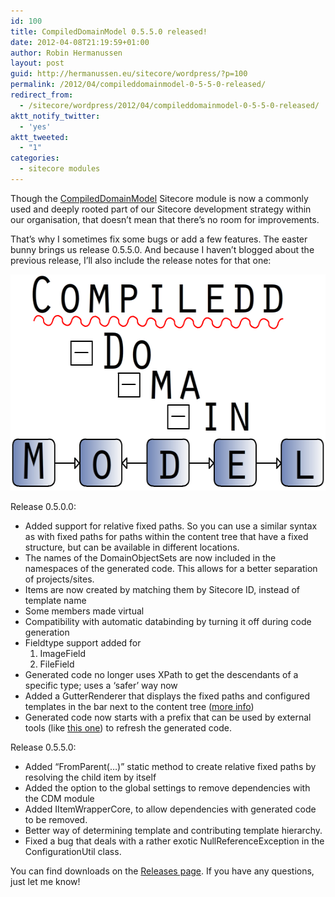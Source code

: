 ```yaml
---
id: 100
title: CompiledDomainModel 0.5.5.0 released!
date: 2012-04-08T21:19:59+01:00
author: Robin Hermanussen
layout: post
guid: http://hermanussen.eu/sitecore/wordpress/?p=100
permalink: /2012/04/compileddomainmodel-0-5-5-0-released/
redirect_from:
  - /sitecore/wordpress/2012/04/compileddomainmodel-0-5-5-0-released/
aktt_notify_twitter:
  - 'yes'
aktt_tweeted:
  - "1"
categories:
  - sitecore modules
---
```

Though the <a href="http://trac.sitecore.net/CompiledDomainModel/wiki" onclick="javascript:_gaq.push(['_trackEvent','outbound-article','http://trac.sitecore.net']);">CompiledDomainModel</a> Sitecore module is now a commonly used and deeply rooted part of our Sitecore development strategy within our organisation, that doesn&#8217;t mean that there&#8217;s no room for improvements.

That&#8217;s why I sometimes fix some bugs or add a few features. The easter bunny brings us release 0.5.5.0. And because I haven&#8217;t blogged about the previous release, I&#8217;ll also include the release notes for that one:

<img class="alignnone" title="CompiledDomainModel logo" src="/sitecore/CompiledDomainModel/cdm.png" alt="" width="563" height="346" /> 

Release 0.5.0.0:

  * Added support for relative fixed paths. So you can use a similar syntax as with fixed paths for paths within the content tree that have a fixed structure, but can be available in different locations.
  * The names of the DomainObjectSets are now included in the namespaces of the generated code. This allows for a better separation of projects/sites.
  * Items are now created by matching them by Sitecore ID, instead of template name
  * Some members made virtual
  * Compatibility with automatic databinding by turning it off during code generation
  * Fieldtype support added for 
      1. ImageField
      2. FileField
  * Generated code no longer uses XPath to get the descendants of a specific type; uses a &#8216;safer&#8217; way now
  * Added a GutterRenderer that displays the fixed paths and configured templates in the bar next to the content tree ([more info](http://hermanussen.eu/sitecore/wordpress/2011/03/the-sitecore-gutter/))
  * Generated code now starts with a prefix that can be used by external tools (like [this one](http://hermanussen.eu/sitecore/wordpress/2011/04/update-compileddomainmodel-from-visual-studio/)) to refresh the generated code.

Release 0.5.5.0:

  * Added &#8220;FromParent(&#8230;)&#8221; static method to create relative fixed paths by resolving the child item by itself
  * Added the option to the global settings to remove dependencies with the CDM module
  * Added IItemWrapperCore, to allow dependencies with generated code to be removed.
  * Better way of determining template and contributing template hierarchy.
  * Fixed a bug that deals with a rather exotic NullReferenceException in the ConfigurationUtil class.

You can find downloads on the <a title="CDM releases page" href="http://trac.sitecore.net/CompiledDomainModel/wiki/Releases" onclick="javascript:_gaq.push(['_trackEvent','outbound-article','http://trac.sitecore.net']);">Releases page</a>. If you have any questions, just let me know!